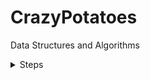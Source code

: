# CrazyPotatoes
Data Structures and Algorithms

<details>
<summary>Steps</summary>
<div markdown="1">

  <details>
  <summary>Step 1</summary>
  <div markdown="1">

  div 에 markdown attribute 를 1 로 
  하는 이유는 div 안에서
  markdown 을 사용하기 위해서 입니다.


  </div>
  </details>


</div>
</details>
